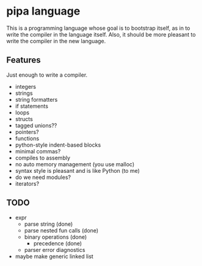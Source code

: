 # pipa language

This is a programming language whose goal is to bootstrap itself,
as in to write the compiler in the language itself.
Also, it should be more pleasant to write the compiler in the
new language.

## Features

Just enough to write a compiler.

* integers
* strings
* string formatters
* if statements
* loops
* structs
* tagged unions??
* pointers?
* functions
* python-style indent-based blocks
* minimal commas?
* compiles to assembly
* no auto memory management (you use malloc)
* syntax style is pleasant and is like Python (to me)
* do we need modules?
* iterators?

## TODO

* expr
    * parse string (done)
    * parse nested fun calls (done)
    * binary operations (done)
        * precedence (done)
    * parser error diagnostics
* maybe make generic linked list
